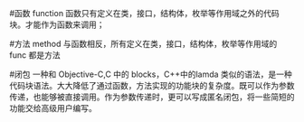 #函数 function
函数只有定义在类，接口，结构体，枚举等作用域之外的代码块。才能作为函数来调用；

#方法 method
与函数相反，所有定义在类，接口，结构体，枚举等作用域的 func 都是方法

#闭包
一种和 Objective-C,C 中的 blocks，C++中的lamda 类似的语法，是一种代码块语法。大大降低了通过函数，方法实现的功能块的复杂度。既可以作为参数传递，也能够被直接调用。作为参数传递时，更可以写成匿名闭包，将一些简短的功能交给高级用户编写。

